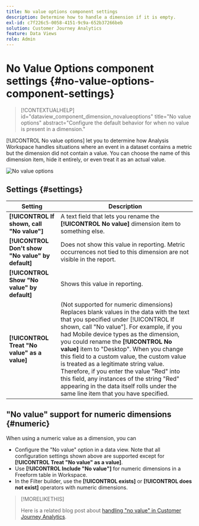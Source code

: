 ```yaml
---
title: No value options component settings
description: Determine how to handle a dimension if it is empty.
exl-id: c7f226c5-0058-4151-9c9a-652b37266beb
solution: Customer Journey Analytics
feature: Data Views
role: Admin
---
```

# No Value Options component settings {#no-value-options-component-settings}

<!-- markdownlint-disable MD034 -->

>[!CONTEXTUALHELP]
>id="dataview_component_dimension_novalueoptions"
>title="No value options"
>abstract="Configure the default behavior for when no value is present in a dimension."

<!-- markdownlint-enable MD034 -->


[!UICONTROL No value options] let you to determine how Analysis Workspace handles situations where an event in a dataset contains a metric but the dimension did not contain a value. You can choose the name of this dimension item, hide it entirely, or even treat it as an actual value. 

![No value options](../assets/no-value-options.png)

## Settings {#settings}

| Setting | Description |
| --- | --- |
| **[!UICONTROL If shown, call "No value"]** | A text field that lets you rename the **[!UICONTROL No value]** dimension item to something else. |
| **[!UICONTROL Don't show "No value" by default]** | Does not show this value in reporting. Metric occurrences not tied to this dimension are not visible in the report. |
| **[!UICONTROL Show "No value" by default]** | Shows this value in reporting. |
| **[!UICONTROL Treat "No value" as a value]** | (Not supported for numeric dimensions) Replaces blank values in the data with the text that you specified under [!UICONTROL If shown, call "No value"]. For example, if you had Mobile device types as the dimension, you could rename the **[!UICONTROL No value]** item to "Desktop". When you change this field to a custom value, the custom value is treated as a legitimate string value. Therefore, if you enter the value "Red" into this field, any instances of the string "Red" appearing in the data itself rolls under the same line item that you have specified. |

## "No value" support for numeric dimensions {#numeric}

When using a numeric value as a dimension, you can 

* Configure the "No value" option in a data view. Note that all configuration settings shown above are supported except for **[!UICONTROL Treat "No value" as a value]**. 
* Use **[!UICONTROL Include "No value"]** for numeric dimensions in a Freeform table in Workspace.
* In the Filter builder, use the **[!UICONTROL exists]** or **[!UICONTROL does not exist]** operators with numeric dimensions.


>[!MORELIKETHIS]
>
>Here is a related blog post about [handling "no value" in Customer Journey Analytics](https://experienceleaguecommunities.adobe.com/t5/adobe-analytics-blogs/handling-quot-no-value-quot-in-customer-journey-analytics/ba-p/597339).

